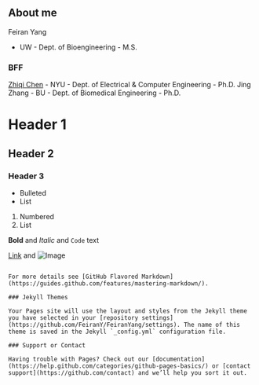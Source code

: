 ## About me

Feiran Yang
- UW - Dept. of Bioengineering - M.S.

### BFF

[Zhiqi Chen](https://zhiqiiiiiii.github.io/) - NYU - Dept. of Electrical & Computer Engineering - Ph.D.
Jing Zhang - BU - Dept. of Biomedical Engineering - Ph.D.

# Header 1
## Header 2
### Header 3

- Bulleted
- List

1. Numbered
2. List

**Bold** and _Italic_ and `Code` text

[Link](url) and ![Image](src)
```

For more details see [GitHub Flavored Markdown](https://guides.github.com/features/mastering-markdown/).

### Jekyll Themes

Your Pages site will use the layout and styles from the Jekyll theme you have selected in your [repository settings](https://github.com/FeiranY/FeiranYang/settings). The name of this theme is saved in the Jekyll `_config.yml` configuration file.

### Support or Contact

Having trouble with Pages? Check out our [documentation](https://help.github.com/categories/github-pages-basics/) or [contact support](https://github.com/contact) and we’ll help you sort it out.
